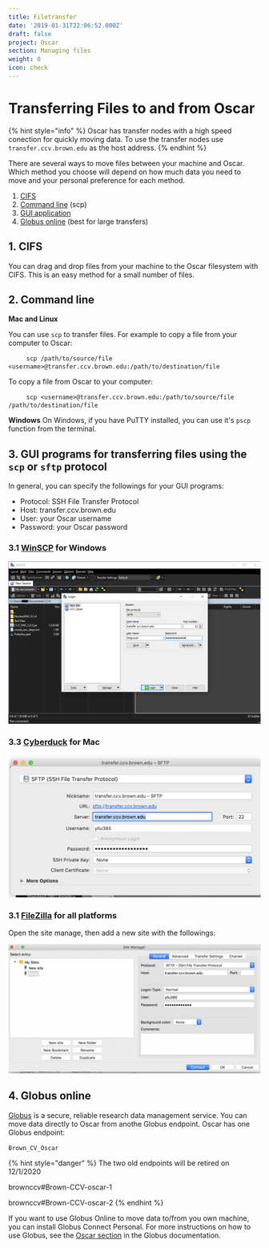 ```yaml
---
title: Filetransfer
date: '2019-01-31T22:06:52.000Z'
draft: false
project: Oscar
section: Managing files
weight: 0
icon: check
---
```


# Transferring Files to and from Oscar

{% hint style="info" %}
Oscar has transfer nodes with a high speed conection for quickly moving data. To use the transfer nodes use `transfer.ccv.brown.edu` as the host address.
{% endhint %}

There are several ways to move files between your machine and Oscar. Which method you choose will depend on how much data you need to move and your personal preference for each method.

1. [CIFS](../connecting-to-oscar/cifs.md)
2. [Command line](filetransfer.md#2-command-line) \(scp\)
3. [GUI application](filetransfer.md#3-gui-programs-for-transferring-files-using-the-scp-or-sftp-protocol)
4. [Globus online](filetransfer.md#4-globus-online) \(best for large transfers\)

## 1. CIFS

You can drag and drop files from your machine to the Oscar filesystem with CIFS. This is an easy method for a small number of files.

## 2. Command line

**Mac and Linux**

You can use `scp` to transfer files. For example to copy a file from your computer to Oscar:

```text
     scp /path/to/source/file <username>@transfer.ccv.brown.edu:/path/to/destination/file
```

To copy a file from Oscar to your computer:

```text
     scp <username>@transfer.ccv.brown.edu:/path/to/source/file /path/to/destination/file
```

**Windows** On Windows, if you have PuTTY installed, you can use it's `pscp` function from the terminal.

## 3. GUI programs for transferring files using the `scp` or `sftp` protocol

In general, you can specify the followings for your GUI programs:

* Protocol: SSH File Transfer Protocol
* Host: transfer.ccv.brown.edu
* User: your Oscar username
* Password: your Oscar password

### 3.1 [WinSCP](https://winscp.net/eng/index.php) for Windows

![WinSCP Session Creation](../.gitbook/assets/image%20%2811%29.png)

### 3.3 [Cyberduck](https://cyberduck.io) for Mac

![Figure 1 Cyberduck](../.gitbook/assets/cyberduck.png)

### 3.1 [FileZilla](https://filezilla-project.org) for all platforms

Open the site manage, then add a new site with the followings:

![Figure 2 FileZilla](../.gitbook/assets/screen-shot-2020-05-01-at-9.29.03-am.png)

## 4. Globus online

[Globus](https://www.globus.org) is a secure, reliable research data management service. You can move data directly to Oscar from anothe Globus endpoint. Oscar has one Globus endpoint:

```text
Brown_CV_Oscar
```

{% hint style="danger" %}
The two old endpoints will be retired on 12/1/2020

brownccv\#Brown-CCV-oscar-1

brownccv\#Brown-CCV-oscar-2
{% endhint %}

If you want to use Globus Online to move data to/from you own machine, you can install Globus Connect Personal. For more instructions on how to use Globus, see the [Oscar section](https://docs.ccv.brown.edu/globus/creating-endpoints/using-globus-with-oscar) in the Globus documentation.

